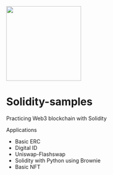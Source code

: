 <image src="https://upload.wikimedia.org/wikipedia/commons/thumb/9/98/Solidity_logo.svg/1200px-Solidity_logo.svg.png" height="200" />

# Solidity-samples

Practicing Web3 blockchain with Solidity

Applications
- Basic ERC
- Digital ID
- Uniswap-Flashswap
- Solidity with Python using Brownie
- Basic NFT
